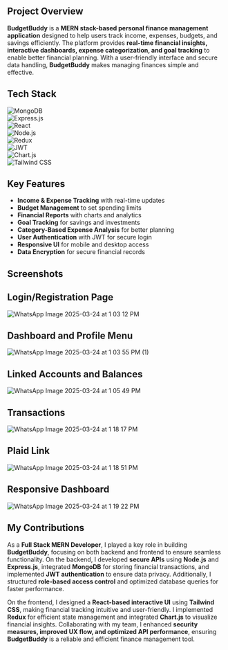 ## Project Overview  
**BudgetBuddy** is a **MERN stack-based personal finance management application** designed to help users track income, expenses, budgets, and savings efficiently. The platform provides **real-time financial insights, interactive dashboards, expense categorization, and goal tracking** to enable better financial planning. With a user-friendly interface and secure data handling, **BudgetBuddy** makes managing finances simple and effective.  

## Tech Stack  
![MongoDB](https://img.shields.io/badge/MongoDB-47A248?style=for-the-badge&logo=mongodb&logoColor=white)  
![Express.js](https://img.shields.io/badge/Express.js-000000?style=for-the-badge&logo=express&logoColor=white)  
![React](https://img.shields.io/badge/React-61DAFB?style=for-the-badge&logo=react&logoColor=white)  
![Node.js](https://img.shields.io/badge/Node.js-339933?style=for-the-badge&logo=node.js&logoColor=white)  
![Redux](https://img.shields.io/badge/Redux-764ABC?style=for-the-badge&logo=redux&logoColor=white)  
![JWT](https://img.shields.io/badge/JWT-black?style=for-the-badge&logo=JSON%20web%20tokens)  
![Chart.js](https://img.shields.io/badge/Chart.js-FF6384?style=for-the-badge&logo=chartdotjs&logoColor=white)  
![Tailwind CSS](https://img.shields.io/badge/Tailwind_CSS-38B2AC?style=for-the-badge&logo=tailwind-css&logoColor=white)  

## Key Features  
- **Income & Expense Tracking** with real-time updates  
- **Budget Management** to set spending limits  
- **Financial Reports** with charts and analytics  
- **Goal Tracking** for savings and investments  
- **Category-Based Expense Analysis** for better planning  
- **User Authentication** with JWT for secure login  
- **Responsive UI** for mobile and desktop access  
- **Data Encryption** for secure financial records  

## Screenshots

## Login/Registration Page
![WhatsApp Image 2025-03-24 at 1 03 12 PM](https://github.com/user-attachments/assets/3585df86-2426-4738-9d1a-2659b8955dac)

## Dashboard and Profile Menu
![WhatsApp Image 2025-03-24 at 1 03 55 PM (1)](https://github.com/user-attachments/assets/a1f6c33a-213e-42f8-88ea-4f8d4eb397e6)

## Linked Accounts and Balances
![WhatsApp Image 2025-03-24 at 1 05 49 PM](https://github.com/user-attachments/assets/e7209c92-e73e-49f9-a402-d45631dc3925)

## Transactions
![WhatsApp Image 2025-03-24 at 1 18 17 PM](https://github.com/user-attachments/assets/6cfe1b3e-a136-4f3d-ba68-346a1f23aa4a)

## Plaid Link
![WhatsApp Image 2025-03-24 at 1 18 51 PM](https://github.com/user-attachments/assets/9aa9fed5-968b-4bde-8dcd-d64729f4cabf)

## Responsive Dashboard
![WhatsApp Image 2025-03-24 at 1 19 22 PM](https://github.com/user-attachments/assets/508da432-ff04-40af-8fc1-8d57bf0ed712)

## My Contributions  
As a **Full Stack MERN Developer**, I played a key role in building **BudgetBuddy**, focusing on both backend and frontend to ensure seamless functionality. On the backend, I developed **secure APIs** using **Node.js** and **Express.js**, integrated **MongoDB** for storing financial transactions, and implemented **JWT authentication** to ensure data privacy. Additionally, I structured **role-based access control** and optimized database queries for faster performance.  

On the frontend, I designed a **React-based interactive UI** using **Tailwind CSS**, making financial tracking intuitive and user-friendly. I implemented **Redux** for efficient state management and integrated **Chart.js** to visualize financial insights. Collaborating with my team, I enhanced **security measures, improved UX flow, and optimized API performance**, ensuring **BudgetBuddy** is a reliable and efficient finance management tool.  
